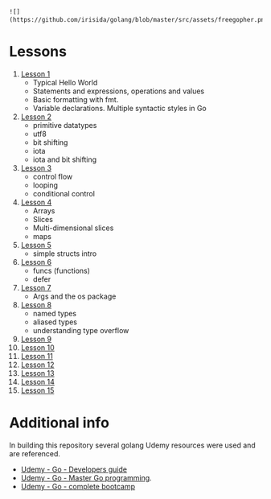     ![](https://github.com/irisida/golang/blob/master/src/assets/freegopher.png)

# Lessons

1. [Lesson 1](https://github.com/irisida/golang/tree/master/src/lessons/lesson01)
   - Typical Hello World
   - Statements and expressions, operations and values
   - Basic formatting with fmt.
   - Variable declarations. Multiple syntactic styles in Go
2. [Lesson 2](https://github.com/irisida/golang/tree/master/src/lessons/lesson02)
   - primitive datatypes
   - utf8
   - bit shifting
   - iota
   - iota and bit shifting
3. [Lesson 3](https://github.com/irisida/golang/tree/master/src/lessons/lesson03)
   - control flow
   - looping
   - conditional control
4. [Lesson 4](https://github.com/irisida/golang/tree/master/src/lessons/lesson04)
   - Arrays
   - Slices
   - Multi-dimensional slices
   - maps
5. [Lesson 5](https://github.com/irisida/golang/tree/master/src/lessons/lesson05)
   - simple structs intro
6. [Lesson 6](https://github.com/irisida/golang/tree/master/src/lessons/lesson06)
   - funcs (functions)
   - defer
7. [Lesson 7](https://github.com/irisida/golang/tree/master/src/lessons/lesson07)
   - Args and the os package
8. [Lesson 8](https://github.com/irisida/golang/tree/master/src/lessons/lesson08)
   - named types
   - aliased types
   - understanding type overflow
9. [Lesson 9](https://github.com/irisida/golang/tree/master/src/lessons/lesson09)
10. [Lesson 10](https://github.com/irisida/golang/tree/master/src/lessons/lesson10)
11. [Lesson 11](https://github.com/irisida/golang/tree/master/src/lessons/lesson11)
12. [Lesson 12](https://github.com/irisida/golang/tree/master/src/lessons/lesson12)
13. [Lesson 13](https://github.com/irisida/golang/tree/master/src/lessons/lesson13)
14. [Lesson 14](https://github.com/irisida/golang/tree/master/src/lessons/lesson14)
15. [Lesson 15](https://github.com/irisida/golang/tree/master/src/lessons/lesson15)

# Additional info

In building this repository several golang Udemy resources were used and are referenced.

- [Udemy - Go - Developers guide](https://www.udemy.com/course/go-the-complete-developers-guide)
- [Udemy - Go - Master Go programming](https://www.udemy.com/course/master-go-programming-complete-golang-bootcamp).
- [Udemy - Go - complete bootcamp](https://www.udemy.com/course/learn-go-the-complete-bootcamp-course-golang)
